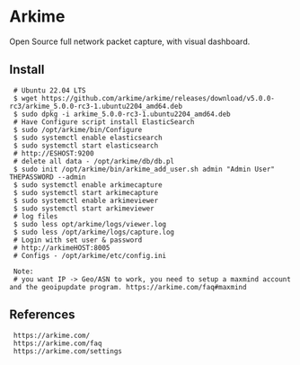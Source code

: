 Arkime
=====

Open Source full network packet capture, with visual dashboard. 

Install
--------

     # Ubuntu 22.04 LTS 
     $ wget https://github.com/arkime/arkime/releases/download/v5.0.0-rc3/arkime_5.0.0-rc3-1.ubuntu2204_amd64.deb
     $ sudo dpkg -i arkime_5.0.0-rc3-1.ubuntu2204_amd64.deb
     # Have Configure script install ElasticSearch
     $ sudo /opt/arkime/bin/Configure
     $ sudo systemctl enable elasticsearch
     $ sudo systemctl start elasticsearch
     # http://ESHOST:9200
     # delete all data - /opt/arkime/db/db.pl
     $ sudo init /opt/arkime/bin/arkime_add_user.sh admin "Admin User" THEPASSWORD --admin
     $ sudo systemctl enable arkimecapture
     $ sudo systemctl start arkimecapture
     $ sudo systemctl enable arkimeviewer
     $ sudo systemctl start arkimeviewer
     # log files
     $ sudo less opt/arkime/logs/viewer.log 
     $ sudo less /opt/arkime/logs/capture.log
     # Login with set user & password 
     # http://arkimeHOST:8005
     # Configs - /opt/arkime/etc/config.ini

     Note:
     # you want IP -> Geo/ASN to work, you need to setup a maxmind account and the geoipupdate program. https://arkime.com/faq#maxmind
     

References
----------

     https://arkime.com/
     https://arkime.com/faq
     https://arkime.com/settings